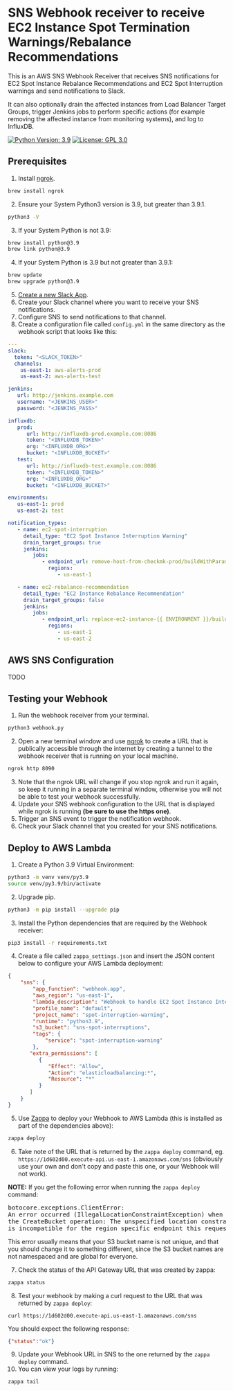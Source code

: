 # SNS Webhook receiver to receive EC2 Instance Spot Termination Warnings/Rebalance Recommendations

This is an AWS SNS Webhook Receiver that receives SNS notifications
for EC2 Spot Instance Rebalance Recommendations and EC2 Spot
Interruption warnings and send notifications to Slack.

It can also optionally drain the affected instances from Load Balancer
Target Groups, trigger Jenkins jobs to perform specific actions
(for example removing the affected instance from monitoring systems),
and log to InfluxDB.

[![Python Version: 3.9](
https://img.shields.io/badge/Python%20application-v3.9-blue
)](https://www.python.org/downloads/release/python-3913/)
[![License: GPL 3.0](
https://img.shields.io/github/license/ashleykleynhans/sns-webhook-spot-interruption-warning
)](https://opensource.org/licenses/GPL-3.0)

## Prerequisites

1. Install [ngrok](https://ngrok.com/).
```bash
brew install ngrok
```
2. Ensure your System Python3 version is 3.9, but greater than 3.9.1.
```bash
python3 -V
```
3. If your System Python is not 3.9:
```bash
brew install python@3.9
brew link python@3.9
```
4. If your System Python is 3.9 but not greater than 3.9.1:
```bash
brew update
brew upgrade python@3.9
```
5. [Create a new Slack App](https://api.slack.com/start).
6. Create your Slack channel where you want to receive your SNS notifications.
7. Configure SNS to send notifications to that channel.
8. Create a configuration file called `config.yml` in the same directory
   as the webhook script that looks like this:
```yml
---
slack:
  token: "<SLACK_TOKEN>"
  channels:
    us-east-1: aws-alerts-prod
    us-east-2: aws-alerts-test

jenkins:
   url: http://jenkins.example.com
   username: "<JENKINS_USER>"
   password: "<JENKINS_PASS>"

influxdb:
   prod:
      url: http://influxdb-prod.example.com:8086
      token: "<INFLUXDB_TOKEN>"
      org: "<INFLUXDB_ORG>"
      bucket: "<INFLUXDB_BUCKET>"
   test:
      url: http://influxdb-test.example.com:8086
      token: "<INFLUXDB_TOKEN>"
      org: "<INFLUXDB_ORG>"
      bucket: "<INFLUXDB_BUCKET>"

environments:
   us-east-1: prod
   us-east-2: test

notification_types:
   - name: ec2-spot-interruption
     detail_type: "EC2 Spot Instance Interruption Warning"
     drain_target_groups: true
     jenkins:
        jobs:
           - endpoint_url: remove-host-from-checkmk-prod/buildWithParameters?SERVER_IP={{ SERVER_IP }}
             regions:
                - us-east-1

   - name: ec2-rebalance-recommendation
     detail_type: "EC2 Instance Rebalance Recommendation"
     drain_target_groups: false
     jenkins:
        jobs:
           - endpoint_url: replace-ec2-instance-{{ ENVIRONMENT }}/buildWithParameters?INSTANCE_ID={{ INSTANCE_ID }}
             regions:
                - us-east-1
                - us-east-2

```

## AWS SNS Configuration

TODO

## Testing your Webhook

1. Run the webhook receiver from your terminal.
```bash
python3 webhook.py
```
2. Open a new terminal window and use [ngrok](https://ngrok.com/) to create
a URL that is publically accessible through the internet by creating a tunnel
to the webhook receiver that is running on your local machine.
```bash
ngrok http 8090
```
3. Note that the ngrok URL will change if you stop ngrok and run it again,
   so keep it running in a separate terminal window, otherwise you will not
   be able to test your webhook successfully.
4. Update your SNS webhook configuration to the URL that is displayed
while ngrok is running **(be sure to use the https one)**.
5. Trigger an SNS event to trigger the notification webhook.
6. Check your Slack channel that you created for your SNS notifications.

## Deploy to AWS Lambda

1. Create a Python 3.9 Virtual Environment:
```bash
python3 -m venv venv/py3.9
source venv/py3.9/bin/activate
```
2. Upgrade pip.
```bash
python3 -m pip install --upgrade pip
```
3. Install the Python dependencies that are required by the Webhook receiver:
```bash
pip3 install -r requirements.txt
```
4. Create a file called `zappa_settings.json` and insert the JSON content below
to configure your AWS Lambda deployment:
```json
{
    "sns": {
        "app_function": "webhook.app",
        "aws_region": "us-east-1",
        "lambda_description": "Webhook to handle EC2 Spot Instance Interruption Warnings",
        "profile_name": "default",
        "project_name": "spot-interruption-warning",
        "runtime": "python3.9",
        "s3_bucket": "sns-spot-interruptions",
        "tags": {
            "service": "spot-interruption-warning"
        },
       "extra_permissions": [
          {
             "Effect": "Allow",
             "Action": "elasticloadbalancing:*",
             "Resource": "*"
          }
       ]
    }
}
```
5. Use [Zappa](https://github.com/Zappa/Zappa) to deploy your Webhook
to AWS Lambda (this is installed as part of the dependencies above):
```bash
zappa deploy
```
6. Take note of the URL that is returned by the `zappa deploy` command,
eg. `https://1d602d00.execute-api.us-east-1.amazonaws.com/sns`
   (obviously use your own and don't copy and paste this one, or your
Webhook will not work).

**NOTE:** If you get the following error when running the `zappa deploy` command:

<pre>
botocore.exceptions.ClientError:
An error occurred (IllegalLocationConstraintException) when calling
the CreateBucket operation: The unspecified location constraint
is incompatible for the region specific endpoint this request was sent to.
</pre>

This error usually means that your S3 bucket name is not unique, and that you
should change it to something different, since the S3 bucket names are not
namespaced and are global for everyone.

7. Check the status of the API Gateway URL that was created by zappa:
```bash
zappa status
```
8. Test your webhook by making a curl request to the URL that was returned
by `zappa deploy`:
```
curl https://1d602d00.execute-api.us-east-1.amazonaws.com/sns
```
You should expect the following response:
```json
{"status":"ok"}
```
9. Update your Webhook URL in SNS to the one returned by the
`zappa deploy` command.
10. You can view your logs by running:
```bash
zappa tail
```
